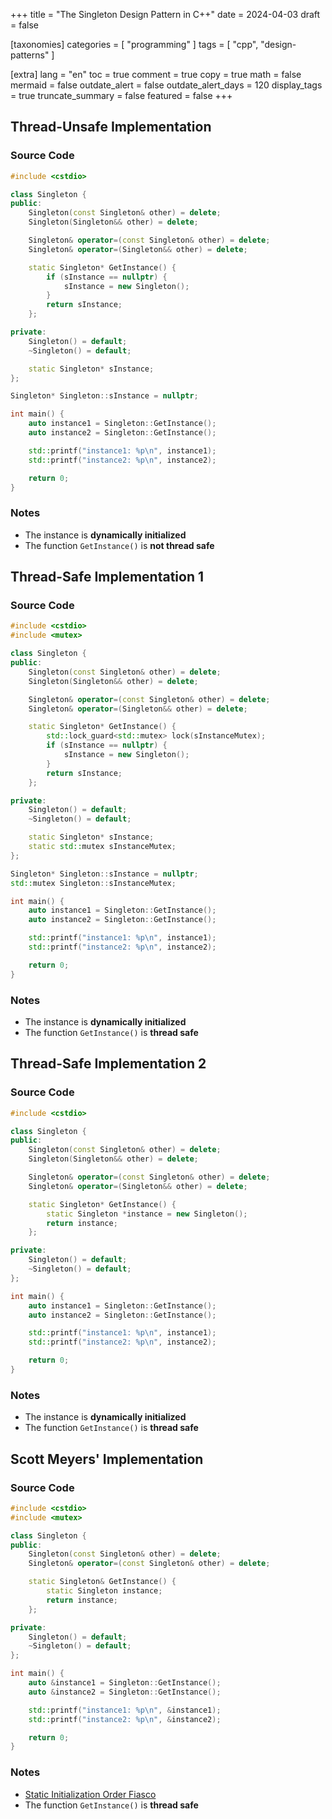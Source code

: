 +++
title = "The Singleton Design Pattern in C++"
date = 2024-04-03
draft = false

[taxonomies]
categories = [ "programming" ]
tags = [ "cpp", "design-patterns" ]

[extra]
lang = "en"
toc = true
comment = true
copy = true
math = false
mermaid = false
outdate_alert = false
outdate_alert_days = 120
display_tags = true
truncate_summary = false
featured = false
+++

## Thread-Unsafe Implementation

### Source Code

```cpp
#include <cstdio>

class Singleton {
public:
    Singleton(const Singleton& other) = delete;
    Singleton(Singleton&& other) = delete;

    Singleton& operator=(const Singleton& other) = delete;
    Singleton& operator=(Singleton&& other) = delete;

    static Singleton* GetInstance() {
        if (sInstance == nullptr) {
            sInstance = new Singleton();
        }
        return sInstance;
    };

private:
    Singleton() = default;
    ~Singleton() = default;

    static Singleton* sInstance;
};

Singleton* Singleton::sInstance = nullptr;

int main() {
    auto instance1 = Singleton::GetInstance();
    auto instance2 = Singleton::GetInstance();

    std::printf("instance1: %p\n", instance1);
    std::printf("instance2: %p\n", instance2);

    return 0;
}
```

### Notes
- The instance is **dynamically initialized**
- The function `GetInstance()` is **not thread safe**

## Thread-Safe Implementation 1

### Source Code

```cpp
#include <cstdio>
#include <mutex>

class Singleton {
public:
    Singleton(const Singleton& other) = delete;
    Singleton(Singleton&& other) = delete;

    Singleton& operator=(const Singleton& other) = delete;
    Singleton& operator=(Singleton&& other) = delete;

    static Singleton* GetInstance() {
        std::lock_guard<std::mutex> lock(sInstanceMutex);
        if (sInstance == nullptr) {
            sInstance = new Singleton();
        }
        return sInstance;
    };

private:
    Singleton() = default;
    ~Singleton() = default;

    static Singleton* sInstance;
    static std::mutex sInstanceMutex;
};

Singleton* Singleton::sInstance = nullptr;
std::mutex Singleton::sInstanceMutex;

int main() {
    auto instance1 = Singleton::GetInstance();
    auto instance2 = Singleton::GetInstance();

    std::printf("instance1: %p\n", instance1);
    std::printf("instance2: %p\n", instance2);

    return 0;
}
```

### Notes
- The instance is **dynamically initialized**
- The function `GetInstance()` is **thread safe**

## Thread-Safe Implementation 2

### Source Code

```cpp
#include <cstdio>

class Singleton {
public:
    Singleton(const Singleton& other) = delete;
    Singleton(Singleton&& other) = delete;

    Singleton& operator=(const Singleton& other) = delete;
    Singleton& operator=(Singleton&& other) = delete;

    static Singleton* GetInstance() {
        static Singleton *instance = new Singleton();
        return instance;
    };

private:
    Singleton() = default;
    ~Singleton() = default;
};

int main() {
    auto instance1 = Singleton::GetInstance();
    auto instance2 = Singleton::GetInstance();

    std::printf("instance1: %p\n", instance1);
    std::printf("instance2: %p\n", instance2);

    return 0;
}
```

### Notes
- The instance is **dynamically initialized**
- The function `GetInstance()` is **thread safe**

## Scott Meyers' Implementation

### Source Code

```cpp
#include <cstdio>
#include <mutex>

class Singleton {
public:
    Singleton(const Singleton& other) = delete;
    Singleton& operator=(const Singleton& other) = delete;

    static Singleton& GetInstance() {
        static Singleton instance;
        return instance;
    };

private:
    Singleton() = default;
    ~Singleton() = default;
};

int main() {
    auto &instance1 = Singleton::GetInstance();
    auto &instance2 = Singleton::GetInstance();

    std::printf("instance1: %p\n", &instance1);
    std::printf("instance2: %p\n", &instance2);

    return 0;
}
```

### Notes
- [Static Initialization Order Fiasco](https://en.cppreference.com/w/cpp/language/siof)
- The function `GetInstance()` is **thread safe**

